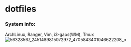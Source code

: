 # dotfiles
### System info:
ArchLinux, Ranger, Vim, i3-gaps(WM), Tmux
![56328567_2451489815072972_4705843401046622208_o](https://user-images.githubusercontent.com/20581112/59836603-27de5780-938f-11e9-8ac5-eb8d1e0ff424.jpg)
